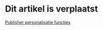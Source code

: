 # Dit artikel is verplaatst

[Publisher personalisatie functies](publisher-personalization-functions)

